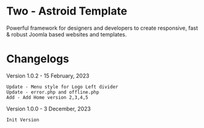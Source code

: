# Two - Astroid Template
Powerful framework for designers and developers to create responsive, fast &amp; robust Joomla based websites and templates.

# Changelogs

Version 1.0.2 - 15 February, 2023

    Update - Menu style for Logo Left divider
    Update - error.php and offline.php
    Add - Add Home version 2,3,4,5

Version 1.0.0 - 3 December, 2023

    Init Version
